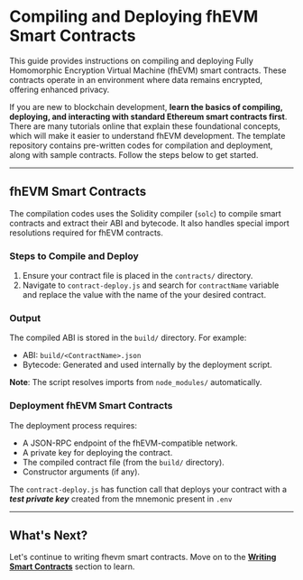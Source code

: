 # Compiling and Deploying fhEVM Smart Contracts

This guide provides instructions on compiling and deploying Fully Homomorphic Encryption Virtual Machine (fhEVM) smart contracts. These contracts operate in an environment where data remains encrypted, offering enhanced privacy.

If you are new to blockchain development, **learn the basics of compiling, deploying, and interacting with standard Ethereum smart contracts first**. There are many tutorials online that explain these foundational concepts, which will make it easier to understand fhEVM development.
The template repository contains pre-written codes for compilation and deployment, along with sample contracts. Follow the steps below to get started.

---


## fhEVM Smart Contracts

The compilation codes uses the Solidity compiler (`solc`) to compile smart contracts and extract their ABI and bytecode. It also handles special import resolutions required for fhEVM contracts.

### Steps to Compile and Deploy

1. Ensure your contract file is placed in the `contracts/` directory.
2. Navigate to `contract-deploy.js` and search for `contractName` variable and replace the value with the name of the your desired contract.

### Output

The compiled ABI is stored in the `build/` directory. For example:

- ABI: `build/<ContractName>.json`
- Bytecode: Generated and used internally by the deployment script.

**Note**: The script resolves imports from `node_modules/` automatically.

### Deployment fhEVM Smart Contracts

The deployment process requires:

- A JSON-RPC endpoint of the fhEVM-compatible network.
- A private key for deploying the contract.
- The compiled contract file (from the `build/` directory).
- Constructor arguments (if any).

The `contract-deploy.js` has function call that deploys your contract with a **_test private key_** created from the mnemonic present in `.env`

---

## What's Next?

Let's continue to writing fhevm smart contracts. Move on to the **[Writing Smart Contracts](./06-writing-smart-contract.md)** section to learn.
